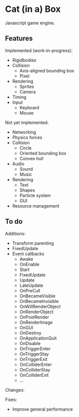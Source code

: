 # Cat (in a) Box

Javascript game engine.



## Features

Implemented (work-in-progress):

* Rigidbodies
* Collision
  * Axis-aligned bounding box
  * Pixel
* Rendering
  * Sprites
  * Camera
* Timing
* Input
  * Keyboard
  * Mouse


Not yet implemented:

* Networking
* Physics forces
* Collision
  * Circle
  * Oriented bounding box
  * Convex hull
* Audio
  * Sound
  * Music
* Rendering
  * Text
  * Shapes
  * Particle system
  * GUI
* Resource management



## To do

Additions:

* Transform parenting
* FixedUpdate
* Event callbacks
  * Awake
  * OnEnable
  * Start
  * FixedUpdate
  * Update
  * LateUpdate
  * OnPreCull
  * OnBecameVisible
  * OnBecameInvisible
  * OnWillRenderObject
  * OnRenderObject
  * OnPostRender
  * OnRenderImage
  * OnGUI
  * OnDestroy
  * OnApplicationQuit
  * OnDisable
  * OnTriggerEnter
  * OnTriggerStay
  * OnTriggerExit
  * OnColliderEnter
  * OnColliderStay
  * OnColliderExit
  * ...


Changes:




Fixes:

* Improve general performance
